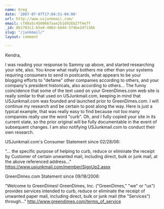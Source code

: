 ```yaml
---
name: Greg
date: '2007-07-07T17:04:51-04:00'
url: http://www.usjunkmail.com/
email: cf88a5c4500667aae2b1d926b27f4e7f
_id: 8b1703c1-b5e0-406d-b644-574be2df136b
slug: "/junkmail/"
layout: comment

---
```


Kendra,

I was reading your response to Sammy up above, and started researching your site, also. You know what really bothers me other than your systems requiring consumers to send in postcards, what appears to be your blogging efforts to "defame" other companies according to others, and your company's president historicals, also according to others... The funny coincidence that some of the text used on your GreenDimes.com web site is really similar to that used on USJunkmail.com, keeping in mind that USJunkmail.com was founded and launched prior to GreenDimes.com. I will continue my research and be certain to post along the way. Here is just a typical example, that was really easy to find because not too many companies really use the word "curb". Oh, and I fully copied your site in its current state, so the prior original will be fully documentable in the event of subsequent changes. I am also notifying USJunkmail.com to conduct their own research.

USJunkmail.com's Consumer Statement since 02/28/06:

"... the specific purpose of helping to curb, reduce or eliminate the receipt by Customer of certain unwanted mail, including direct, bulk or junk mail, at the above referenced address..." https://www.usjunkmail.com/member/SignUp2.aspx 

GreenDimes.com Statement since 09/18/2006:

"Welcome to GreenDimes! GreenDimes, Inc. ("GreenDimes," "we" or "us") provides services intended to curb, reduce or eliminate the receipt of unwanted paper mail, including direct, bulk or junk mail (the "Services") through..." http://www.greendimes.com/terms_of_service
